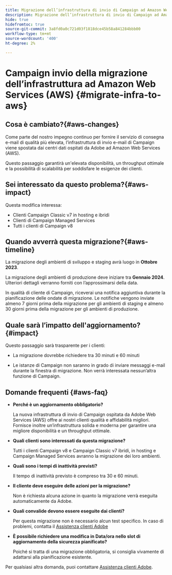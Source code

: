 ```yaml
---
title: Migrazione dell’infrastruttura di invio di Campaign ad Amazon Web Services (AWS)
description: Migrazione dell’infrastruttura di invio di Campaign ad Amazon Web Services (AWS)
hide: true
hidefromtoc: true
source-git-commit: 3a8fd0a0c721d03f1818dce45b58a841284bbb00
workflow-type: tm+mt
source-wordcount: '400'
ht-degree: 2%

---
```



# Campaign invio della migrazione dell’infrastruttura ad Amazon Web Services (AWS) {#migrate-infra-to-aws}

## Cosa è cambiato?{#aws-changes}

Come parte del nostro impegno continuo per fornire il servizio di consegna e-mail di qualità più elevata, l’infrastruttura di invio e-mail di Campaign viene spostata dai centri dati ospitati da Adobe ad Amazon Web Services (AWS).

Questo passaggio garantirà un&#39;elevata disponibilità, un throughput ottimale e la possibilità di scalabilità per soddisfare le esigenze dei clienti.

## Sei interessato da questo problema?{#aws-impact}

Questa modifica interessa:

* Clienti Campaign Classic v7 in hosting e ibridi
* Clienti di Campaign Managed Services
* Tutti i clienti di Campaign v8

## Quando avverrà questa migrazione?{#aws-timeline}

La migrazione degli ambienti di sviluppo e staging avrà luogo in **Ottobre 2023**.

La migrazione degli ambienti di produzione deve iniziare tra **Gennaio 2024**. Ulteriori dettagli verranno forniti con l’approssimarsi della data.

In qualità di cliente di Campaign, riceverai una notifica aggiuntiva durante la pianificazione delle ondate di migrazione. Le notifiche vengono inviate almeno 7 giorni prima della migrazione per gli ambienti di staging e almeno 30 giorni prima della migrazione per gli ambienti di produzione.

## Quale sarà l’impatto dell&#39;aggiornamento?{#impact}

Questo passaggio sarà trasparente per i clienti:

* La migrazione dovrebbe richiedere tra 30 minuti e 60 minuti

* Le istanze di Campaign non saranno in grado di inviare messaggi e-mail durante la finestra di migrazione. Non verrà interessata nessun’altra funzione di Campaign.


## Domande frequenti {#aws-faq}

* **Perché è un aggiornamento obbligatorio?**

  La nuova infrastruttura di invio di Campaign ospitata da Adobe Web Services (AWS) offre ai nostri clienti qualità e affidabilità migliori. Fornisce inoltre un’infrastruttura solida e moderna per garantire una migliore disponibilità e un throughput ottimale.

* **Quali clienti sono interessati da questa migrazione?**

  Tutti i clienti Campaign v8 e Campaign Classic v7 ibridi, in hosting e Campaign Managed Services avranno la migrazione dei loro ambienti.

* **Quali sono i tempi di inattività previsti?**

  Il tempo di inattività previsto è compreso tra 30 e 60 minuti.

* **Il cliente deve eseguire delle azioni per la migrazione?**

  Non è richiesta alcuna azione in quanto la migrazione verrà eseguita automaticamente da Adobe.

* **Quali convalide devono essere eseguite dai clienti?**

  Per questa migrazione non è necessario alcun test specifico. In caso di problemi, contatta il [Assistenza clienti Adobe](https://experienceleague.adobe.com/?support-solution=Campaign#support)


* **È possibile richiedere una modifica in Data/ora nello slot di aggiornamento della sicurezza pianificato?**

  Poiché si tratta di una migrazione obbligatoria, si consiglia vivamente di adattarsi alla pianificazione esistente.


Per qualsiasi altra domanda, puoi contattare [Assistenza clienti Adobe](https://experienceleague.adobe.com/?support-solution=Campaign#support).

